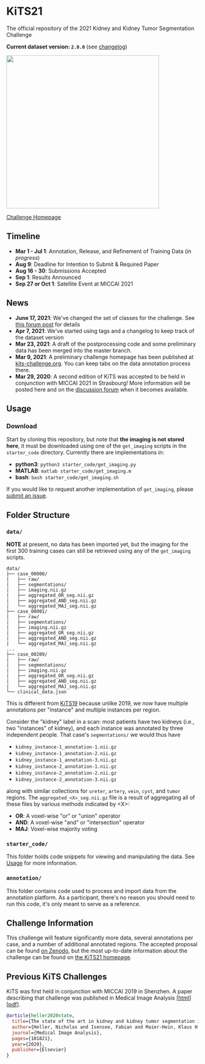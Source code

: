 # KiTS21

The official repository of the 2021 Kidney and Kidney Tumor Segmentation Challenge

**Current dataset version: `2.0.0`** (see [changelog](changelog.md))

<img src="https://kits21.kits-challenge.org/public/site_media/figures/rendering.png" width="400" />

[Challenge Homepage](https://kits21.kits-challenge.org/)

## Timeline

- **Mar 1 - Jul 1**: Annotation, Release, and Refinement of Training Data (*in progress*)
- **Aug 9**: Deadline for Intention to Submit & Required Paper
- **Aug 16 - 30**: Submissions Accepted
- **Sep 1**: Results Announced
- **Sep 27 or Oct 1**: Satellite Event at MICCAI 2021

## News

- **June 17, 2021**: We've changed the set of classes for the challenge. See [this forum post](https://discourse.kits-challenge.org/t/kits21-challenge-update/354) for details
- **Apr 7, 2021**: We've started using tags and a changelog to keep track of the dataset version
- **Mar 23, 2021**: A draft of the postprocessing code and some preliminary data has been merged into the master branch.
- **Mar 9, 2021**: A preliminary challenge homepage has been published at [kits-challenge.org](https://kits21.kits-challenge.org). You can keep tabs on the data annotation process there.
- **Mar 29, 2020**: A second edition of KiTS was accepted to be held in conjunction with MICCAI 2021 in Strasbourg! More information will be posted here and on the [discussion forum](https://discourse.kits-challenge.org/) when it becomes available.

## Usage

### Download

Start by cloning this repository, but note that **the imaging is not stored here**, it must be downloaded using one of the `get_imaging` scripts in the `starter_code` directory. Currently there are implementations in:

- **python3**: `python3 starter_code/get_imaging.py`
- **MATLAB**: `matlab starter_code/get_imaging.m`
- **bash**: `bash starter_code/get_imaging.sh`

If you would like to request another implementation of `get_imaging`, please [submit an issue](https://github.com/neheller/kits21/issues/new).

## Folder Structure

### `data/`

**NOTE** at present, no data has been imported yet, but the imaging for the first 300 training cases can still be retrieved using any of the `get_imaging` scripts.

```text
data/
├── case_00000/
|   ├── raw/
|   ├── segmentations/
|   ├── imaging.nii.gz
|   ├── aggregated_OR_seg.nii.gz
|   ├── aggregated_AND_seg.nii.gz
|   └── aggregated_MAJ_seg.nii.gz
├── case_00001/
|   ├── raw/
|   ├── segmentations/
|   ├── imaging.nii.gz
|   ├── aggregated_OR_seg.nii.gz
|   ├── aggregated_AND_seg.nii.gz
|   └── aggregated_MAJ_seg.nii.gz
...
├── case_00209/
|   ├── raw/
|   ├── segmentations/
|   ├── imaging.nii.gz
|   ├── aggregated_OR_seg.nii.gz
|   ├── aggregated_AND_seg.nii.gz
|   └── aggregated_MAJ_seg.nii.gz
└── clinical_data.json
```

This is different from [KiTS19](https://github.com/neheller/kits19) because unlike 2019, we now have multiple annotations per "instance" and multiple instances per region.

Consider the "kidney" label in a scan: most patients have two kidneys (i.e., two "instances" of kidney), and each instance was annotated by three independent people. That case's `segmentations/` we would thus have

- `kidney_instance-1_annotation-1.nii.gz`
- `kidney_instance-1_annotation-2.nii.gz`
- `kidney_instance-1_annotation-3.nii.gz`
- `kidney_instance-2_annotation-1.nii.gz`
- `kidney_instance-2_annotation-2.nii.gz`
- `kidney_instance-2_annotation-3.nii.gz`

along with similar collections for `ureter`, `artery`, `vein`, `cyst`, and `tumor` regions. The `aggregated_<X>_seg.nii.gz` file is a result of aggregating all of these files by various methods indicated by \<X\>:

- **OR**: A voxel-wise "or" or "union" operator
- **AND**: A voxel-wise "and" or "intersection" operator
- **MAJ**: Voxel-wise majority voting

### `starter_code/`

This folder holds code snippets for viewing and manipulating the data. See [Usage](#Usage) for more information.

### `annotation/`

This folder contains code used to process and import data from the annotation platform. As a participant, there's no reason you should need to run this code, it's only meant to serve as a reference.

## Challenge Information

This challenge will feature significantly more data, several annotations per case, and a number of additional annotated regions. The accepted proposal can be found [on Zenodo](https://doi.org/10.5281/zenodo.3714971), but the most up-to-date information about the challenge can be found on [the KiTS21 homepage](https://kits21.kits-challenge.org/).

## Previous KiTS Challenges

KiTS was first held in conjunction with MICCAI 2019 in Shenzhen. A paper describing that challenge was published in Medical Image Analysis \[[html](https://www.sciencedirect.com/science/article/abs/pii/S1361841520301857)\] \[[pdf](https://arxiv.org/pdf/1912.01054.pdf)\].

```bibtex
@article{heller2020state,
  title={The state of the art in kidney and kidney tumor segmentation in contrast-enhanced CT imaging: Results of the KiTS19 Challenge},
  author={Heller, Nicholas and Isensee, Fabian and Maier-Hein, Klaus H and Hou, Xiaoshuai and Xie, Chunmei and Li, Fengyi and Nan, Yang and Mu, Guangrui and Lin, Zhiyong and Han, Miofei and others},
  journal={Medical Image Analysis},
  pages={101821},
  year={2020},
  publisher={Elsevier}
}
```
